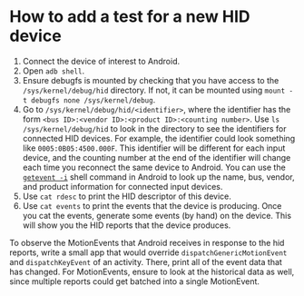 How to add a test for a new HID device
======================================

1. Connect the device of interest to Android.
2. Open `adb shell`.
3. Ensure debugfs is mounted by checking that you have access to the `/sys/kernel/debug/hid`
directory. If not, it can be mounted using `mount -t debugfs none /sys/kernel/debug`.
4. Go to `/sys/kernel/debug/hid/<identifier>`, where the identifier has the form
`<bus ID>:<vendor ID>:<product ID>:<counting number>`. Use
`ls /sys/kernel/debug/hid` to look in the directory to see the identifiers for connected HID
devices. For example, the identifier could look something like `0005:0B05:4500.000F`. This
identifier will be different for each input device, and the counting number at the end of the
identifier will change each time you reconnect the same device to Android. You can use the
[`getevent -i`](https://source.android.com/devices/input/getevent) shell command in Android to look
up the name, bus, vendor, and product information for connected input devices.
5. Use `cat rdesc` to print the HID descriptor of this device.
6. Use `cat events` to print the events that the device is producing.
Once you cat the events, generate some events (by hand) on the device.
This will show you the HID reports that the device produces.

To observe the MotionEvents that Android receives in response to the hid reports, write a small
app that would override `dispatchGenericMotionEvent` and `dispatchKeyEvent` of an activity.
There, print all of the event data that has changed. For MotionEvents, ensure to look at the
historical data as well, since multiple reports could get batched into a single MotionEvent.
